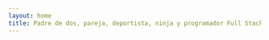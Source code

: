 ```yaml
---
layout: home
title: Padre de dos, pareja, deportista, ninja y programador Full Stack en continuo aprendizaje
---
```

